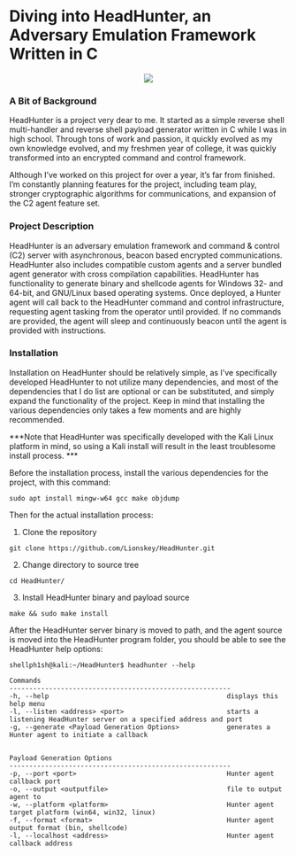 # Diving into HeadHunter, an Adversary Emulation Framework Written in C

<p align="center">
  <img src="https://github.com/shellph1sh/shellph1sh.github.io/assets/55106700/38a0993b-569d-4a87-9742-675d2759407f">
</p>

### A Bit of Background
HeadHunter is a project very dear to me. It started as a simple reverse shell multi-handler and reverse shell payload generator written in C while I was in high school. Through tons of work and passion, it quickly evolved as my own knowledge evolved, and my freshmen year of college, it was quickly transformed into an encrypted command and control framework. 

Although I’ve worked on this project for over a year, it’s far from finished. I’m constantly planning features for the project, including team play, stronger cryptographic algorithms for communications, and expansion of the C2 agent feature set.

### Project Description

HeadHunter is an adversary emulation framework and command & control (C2) server with asynchronous, beacon based encrypted communications.
HeadHunter also includes compatible custom agents and a server bundled agent generator with cross compilation capabilities.
HeadHunter has functionality to generate binary and shellcode agents for Windows 32- and 64-bit, and GNU/Linux based operating systems.
Once deployed, a Hunter agent will call back to the HeadHunter command and control infrastructure, requesting agent tasking from the operator until provided.
If no commands are provided, the agent will sleep and continuously beacon until the agent is provided with instructions.


### Installation 
Installation on HeadHunter should be relatively simple, as I’ve specifically developed HeadHunter to not utilize many dependencies, and most of the dependencies that I do list are optional or can be substituted, and simply expand the functionality of the project. Keep in mind that installing the various dependencies only takes a few moments and are highly recommended.

***Note that HeadHunter was specifically developed with the Kali Linux platform in mind, so using a Kali install will result in the least troublesome install process. ***
 
Before the installation process, install the various dependencies for the project, with this command:
```
sudo apt install mingw-w64 gcc make objdump
```

Then for the actual installation process:

1. Clone the repository
``` 
git clone https://github.com/Lionskey/HeadHunter.git
```

2. Change directory to source tree
``` 
cd HeadHunter/
```

3. Install HeadHunter binary and payload source
```
make && sudo make install
```

After the HeadHunter server binary is moved to path, and the agent source is moved into the HeadHunter program folder, you should be able to see the HeadHunter help options:

```
shellph1sh@kali:~/HeadHunter$ headhunter --help

Commands
--------------------------------------------------------
-h, --help                                             displays this help menu
-l, --listen <address> <port>                          starts a listening HeadHunter server on a specified address and port
-g, --generate <Payload Generation Options>            generates a Hunter agent to initiate a callback


Payload Generation Options
--------------------------------------------------------
-p, --port <port>                                      Hunter agent callback port
-o, --output <outputfile>                              file to output agent to
-w, --platform <platform>                              Hunter agent target platform (win64, win32, linux)
-f, --format <format>                                  Hunter agent output format (bin, shellcode)
-l, --localhost <address>                              Hunter agent callback address
```

